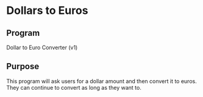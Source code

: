 # Dollars to Euros

## Program
Dollar to Euro Converter (v1)
## Purpose
This program will ask users for a dollar amount and then convert it to euros. They can continue to convert as long as they want to.

